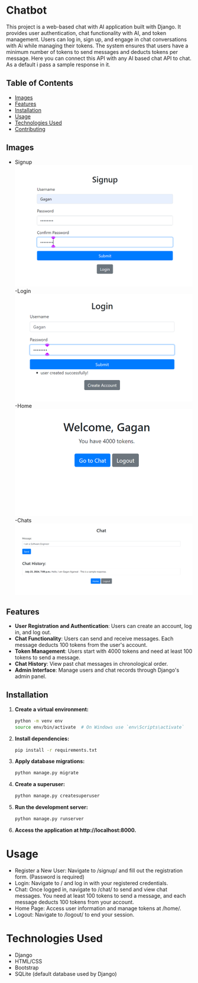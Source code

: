 # Chatbot

This project is a web-based chat with AI application built with Django. It provides user authentication, chat functionality with AI, and token management. Users can log in, sign up, and engage in chat conversations with Ai while managing their tokens. The system ensures that users have a minimum number of tokens to send messages and deducts tokens per message. Here you can connect this API with any AI based chat API to chat. As a default i pass a sample response in it.

## Table of Contents

- [Images](#images)
- [Features](#features)
- [Installation](#installation)
- [Usage](#usage)
- [Technologies Used](#technologies-used)
- [Contributing](#contributing)

## Images
- Signup
![Signup](image_readme/signup.png)
-Login
![Login](image_readme/login.png)
-Home
![Home](image_readme/home.png)
-Chats
![Chats](image_readme/chat.png)
## Features

- **User Registration and Authentication**: Users can create an account, log in, and log out.
- **Chat Functionality**: Users can send and receive messages. Each message deducts 100 tokens from the user's account.
- **Token Management**: Users start with 4000 tokens and need at least 100 tokens to send a message.
- **Chat History**: View past chat messages in chronological order.
- **Admin Interface**: Manage users and chat records through Django's admin panel.

## Installation

1. **Create a virtual environment:**

   ```bash
   python -m venv env
   source env/bin/activate  # On Windows use `env\Scripts\activate`

2. **Install dependencies:**

   ```bash
   pip install -r requirements.txt


3. **Apply database migrations:**

   ```bash
   python manage.py migrate

4. **Create a superuser:**

   ```bash
   python manage.py createsuperuser

5. **Run the development server:**

   ```bash
   python manage.py runserver

6. **Access the application at http://localhost:8000.**

# Usage
- Register a New User: Navigate to /signup/ and fill out the registration form. (Password is required)
- Login: Navigate to / and log in with your registered credentials.
- Chat: Once logged in, navigate to /chat/ to send and view chat messages. You need at least 100 tokens to send a message, and each message deducts 100 tokens from your account.
- Home Page: Access user information and manage tokens at /home/.
- Logout: Navigate to /logout/ to end your session.

# Technologies Used
- Django
- HTML/CSS
- Bootstrap
- SQLite (default database used by Django)
